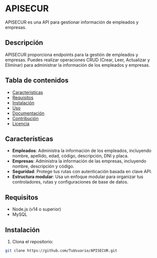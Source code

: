 
# APISECUR

APISECUR es una API para gestionar información de empleados y empresas.

## Descripción

APISECUR proporciona endpoints para la gestión de empleados y empresas. Puedes realizar operaciones CRUD (Crear, Leer, Actualizar y Eliminar) para administrar la información de los empleados y empresas.

## Tabla de contenidos

- [Características](#características)
- [Requisitos](#requisitos)
- [Instalación](#instalación)
- [Uso](#uso)
- [Documentación](#documentación)
- [Contribución](#contribución)
- [Licencia](#licencia)

## Características

- **Empleados**: Administra la información de los empleados, incluyendo nombre, apellido, edad, código, descripción, DNI y placa.
- **Empresas**: Administra la información de las empresas, incluyendo nombre, descripción y código.
- **Seguridad**: Protege tus rutas con autenticación basada en clave API.
- **Estructura modular**: Usa un enfoque modular para organizar tus controladores, rutas y configuraciones de base de datos.

## Requisitos

- Node.js (v14 o superior)
- MySQL

## Instalación

1. Clona el repositorio:

```bash
git clone https://github.com/TuUsuario/APISECUR.git
